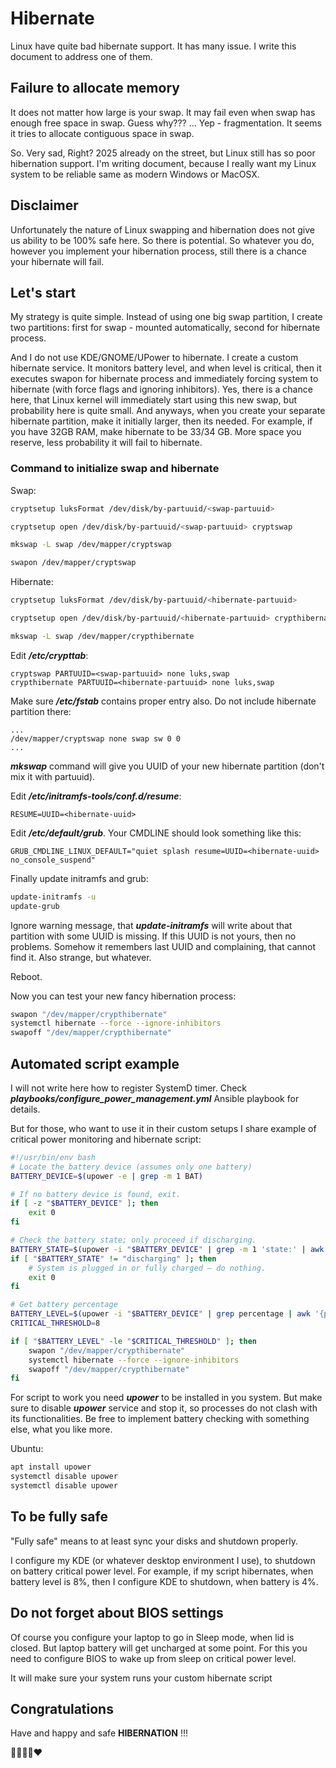 # Hibernate

Linux have quite bad hibernate support. It has many issue. I write this
document to address one of them.

## Failure to allocate memory

It does not matter how large is your swap. It may fail even when swap has
enough free space in swap. Guess why??? ... Yep - fragmentation. It seems
it tries to allocate contiguous space in swap.

So. Very sad, Right? 2025 already on the street, but Linux still has so
poor hibernation support. I'm writing document, because I really want
my Linux system to be reliable same as modern Windows or MacOSX.

## Disclaimer

Unfortunately the nature of Linux swapping and hibernation does not give us
ability to be 100% safe here. So there is potential. So whatever you do,
however you implement your hibernation process, still there is a chance your
hibernate will fail.

## Let's start

My strategy is quite simple. Instead of using one big swap partition, I create
two partitions: first for swap - mounted automatically, second for hibernate
process.

And I do not use KDE/GNOME/UPower to hibernate. I create a custom hibernate
service. It monitors battery level, and when level is critical, then it
executes swapon for hibernate process and immediately forcing system to
hibernate (with force flags and ignoring inhibitors). Yes, there is a chance
here, that Linux kernel will immediately start using this new swap, but
probability here is quite small. And anyways, when you create your separate
hibernate partition, make it initially larger, then its needed. For example,
if you have 32GB RAM, make hibernate to be 33/34 GB. More space you reserve,
less probability it will fail to hibernate.

### Command to initialize swap and hibernate

Swap:

```bash
cryptsetup luksFormat /dev/disk/by-partuuid/<swap-partuuid>

cryptsetup open /dev/disk/by-partuuid/<swap-partuuid> cryptswap

mkswap -L swap /dev/mapper/cryptswap

swapon /dev/mapper/cryptswap
```

Hibernate:

```bash
cryptsetup luksFormat /dev/disk/by-partuuid/<hibernate-partuuid>

cryptsetup open /dev/disk/by-partuuid/<hibernate-partuuid> crypthibernate

mkswap -L swap /dev/mapper/crypthibernate
```

Edit **_/etc/crypttab_**:

```plain
cryptswap PARTUUID=<swap-partuuid> none luks,swap
crypthibernate PARTUUID=<hibernate-partuuid> none luks,swap
```

Make sure **_/etc/fstab_** contains proper entry also. Do not include hibernate
partition there:

```plain
...
/dev/mapper/cryptswap none swap sw 0 0
...
```

**_mkswap_** command will give you UUID of your new hibernate partition (don't
mix it with partuuid).

Edit **_/etc/initramfs-tools/conf.d/resume_**:

```plain
RESUME=UUID=<hibernate-uuid>
```

Edit **_/etc/default/grub_**. Your CMDLINE should look something like this:

```plain
GRUB_CMDLINE_LINUX_DEFAULT="quiet splash resume=UUID=<hibernate-uuid> no_console_suspend"
```

Finally update initramfs and grub:

```bash
update-initramfs -u
update-grub
```

Ignore warning message, that **_update-initramfs_** will write about that
partition with some UUID is missing. If this UUID is not yours, then no
problems. Somehow it remembers last UUID and complaining, that cannot find it.
Also strange, but whatever.

Reboot.

Now you can test your new fancy hibernation process:

```bash
swapon "/dev/mapper/crypthibernate"
systemctl hibernate --force --ignore-inhibitors
swapoff "/dev/mapper/crypthibernate"
```

## Automated script example

I will not write here how to register SystemD timer. Check
**_playbooks/configure_power_management.yml_** Ansible playbook for details.

But for those, who want to use it in their custom setups I share example of
critical power monitoring and hibernate script:

```bash
#!/usr/bin/env bash
# Locate the battery device (assumes only one battery)
BATTERY_DEVICE=$(upower -e | grep -m 1 BAT)

# If no battery device is found, exit.
if [ -z "$BATTERY_DEVICE" ]; then
    exit 0
fi

# Check the battery state; only proceed if discharging.
BATTERY_STATE=$(upower -i "$BATTERY_DEVICE" | grep -m 1 'state:' | awk '{print $2}')
if [ "$BATTERY_STATE" != "discharging" ]; then
    # System is plugged in or fully charged – do nothing.
    exit 0
fi

# Get battery percentage
BATTERY_LEVEL=$(upower -i "$BATTERY_DEVICE" | grep percentage | awk '{print $2}' | sed 's/%//')
CRITICAL_THRESHOLD=8

if [ "$BATTERY_LEVEL" -le "$CRITICAL_THRESHOLD" ]; then
    swapon "/dev/mapper/crypthibernate"
    systemctl hibernate --force --ignore-inhibitors
    swapoff "/dev/mapper/crypthibernate"
fi
```

For script to work you need **_upower_** to be installed in you system. But
make sure to disable **_upower_** service and stop it, so processes do not
clash with its functionalities. Be free to implement battery checking with
something else, what you like more.

Ubuntu:

```bash
apt install upower
systemctl disable upower
systemctl disable upower
```

## To be fully safe

"Fully safe" means to at least sync your disks and shutdown properly.

I configure my KDE (or whatever desktop environment I use), to shutdown on
battery critical power level. For example, if my script hibernates, when
battery level is 8%, then I configure KDE to shutdown, when battery is 4%.

## Do not forget about BIOS settings

Of course you configure your laptop to go in Sleep mode, when lid is closed.
But laptop battery will get uncharged at some point. For this you need to
configure BIOS to wake up from sleep on critical power level.

It will make sure your system runs your custom hibernate script

## Congratulations

Have and happy and safe **HIBERNATION** !!!

🤘💪🤣😍❤
